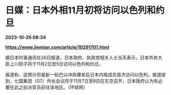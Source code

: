 # 日媒：日本外相11月初将访问以色列和约旦

**2023-10-26 08:34**

**https://www.jiemian.com/article/10291701.html**

据日本时事通讯社26日报道，日本政府、执政党相关人士当天表示，日本外务大臣上川阳子将于11月2日至5日访问以色列和约旦。

报道称，这预计将是新一轮巴以冲突爆发后日本内阁成员首次访问以色列。报道提到，七国集团（G7）外长会议将于11月7日至8日在东京召开，日本政府认为有必要在此之前派官员前往该地区。（环球网）